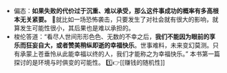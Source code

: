 - 偏态：**如果失败的代价过于沉重、难以承受，那么这件事成功的概率有多高根本无关紧要。**
🧐就比如一场恐怖袭击，只要发生了对社会就有很大的影响，就算发生可能性很小，其后果也是难以承担的。
- 梭伦答道：“看尽人世间形形色色、无数的不幸之后，**我们不能因为眼前的享乐而狂妄自大，或者赞美稍纵即逝的幸福快乐**。世事难料，未来变幻莫测。只有承蒙上苍垂怜从此能幸福以终的人，我们才能称之为幸福快乐。”
本书第一篇探讨的是环境与时俱变的可能性。
1️⃣👉[[赚钱的随机性]]
